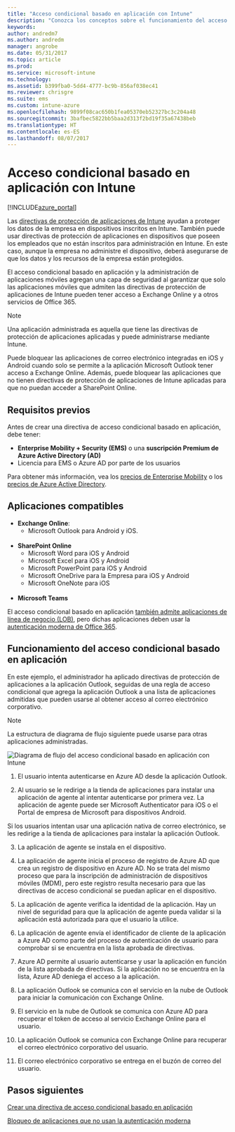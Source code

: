 ```yaml
---
title: "Acceso condicional basado en aplicación con Intune"
description: "Conozca los conceptos sobre el funcionamiento del acceso condicional basado en aplicación con Intune."
keywords: 
author: andredm7
ms.author: andredm
manager: angrobe
ms.date: 05/31/2017
ms.topic: article
ms.prod: 
ms.service: microsoft-intune
ms.technology: 
ms.assetid: b399fba0-5dd4-4777-bc9b-856af038ec41
ms.reviewer: chrisgre
ms.suite: ems
ms.custom: intune-azure
ms.openlocfilehash: 9899f08cac650b1fea05370eb52327bc3c204a48
ms.sourcegitcommit: 3bafbec5822bb5baa2d313f2bd19f35a67438beb
ms.translationtype: HT
ms.contentlocale: es-ES
ms.lasthandoff: 08/07/2017
---
```

# <a name="app-based-conditional-access-with-intune"></a>Acceso condicional basado en aplicación con Intune

[!INCLUDE[azure_portal](./includes/azure_portal.md)]

Las [directivas de protección de aplicaciones de Intune](app-protection-policy.md) ayudan a proteger los datos de la empresa en dispositivos inscritos en Intune. También puede usar directivas de protección de aplicaciones en dispositivos que poseen los empleados que no están inscritos para administración en Intune. En este caso, aunque la empresa no administre el dispositivo, deberá asegurarse de que los datos y los recursos de la empresa están protegidos.

El acceso condicional basado en aplicación y la administración de aplicaciones móviles agregan una capa de seguridad al garantizar que solo las aplicaciones móviles que admiten las directivas de protección de aplicaciones de Intune pueden tener acceso a Exchange Online y a otros servicios de Office 365.

> [!NOTE]
> Una aplicación administrada es aquella que tiene las directivas de protección de aplicaciones aplicadas y puede administrarse mediante Intune.

Puede bloquear las aplicaciones de correo electrónico integradas en iOS y Android cuando solo se permite a la aplicación Microsoft Outlook tener acceso a Exchange Online. Además, puede bloquear las aplicaciones que no tienen directivas de protección de aplicaciones de Intune aplicadas para que no puedan acceder a SharePoint Online.

## <a name="prerequisites"></a>Requisitos previos
Antes de crear una directiva de acceso condicional basado en aplicación, debe tener:

- **Enterprise Mobility + Security (EMS)** o una **suscripción Premium de Azure Active Directory (AD)**
- Licencia para EMS o Azure AD por parte de los usuarios

Para obtener más información, vea los [precios de Enterprise Mobility](https://www.microsoft.com/cloud-platform/enterprise-mobility-pricing) o los [precios de Azure Active Directory](https://azure.microsoft.com/pricing/details/active-directory/).

## <a name="supported-apps"></a>Aplicaciones compatibles

- **Exchange Online**:
    - Microsoft Outlook para Android y iOS.
<br></br>
- **SharePoint Online**
    - Microsoft Word para iOS y Android
    - Microsoft Excel para iOS y Android
    - Microsoft PowerPoint para iOS y Android
    - Microsoft OneDrive para la Empresa para iOS y Android
    - Microsoft OneNote para iOS
<br></br>
- **Microsoft Teams**

El acceso condicional basado en aplicación [también admite aplicaciones de línea de negocio (LOB)](https://docs.microsoft.com/intune-classic/deploy-use/block-apps-with-no-modern-authentication), pero dichas aplicaciones deben usar la [autenticación moderna de Office 365](https://support.office.com/article/Using-Office-365-modern-authentication-with-Office-clients-776c0036-66fd-41cb-8928-5495c0f9168a).

## <a name="how-app-based-conditional-access-works"></a>Funcionamiento del acceso condicional basado en aplicación

En este ejemplo, el administrador ha aplicado directivas de protección de aplicaciones a la aplicación Outlook, seguidas de una regla de acceso condicional que agrega la aplicación Outlook a una lista de aplicaciones admitidas que pueden usarse al obtener acceso al correo electrónico corporativo.

> [!NOTE]
> La estructura de diagrama de flujo siguiente puede usarse para otras aplicaciones administradas.

![Diagrama de flujo del acceso condicional basado en aplicación con Intune](./media/ca-intune-common-ways-3.png)

1.  El usuario intenta autenticarse en Azure AD desde la aplicación Outlook.

2.  Al usuario se le redirige a la tienda de aplicaciones para instalar una aplicación de agente al intentar autenticarse por primera vez. La aplicación de agente puede ser Microsoft Authenticator para iOS o el Portal de empresa de Microsoft para dispositivos Android.

 Si los usuarios intentan usar una aplicación nativa de correo electrónico, se les redirige a la tienda de aplicaciones para instalar la aplicación Outlook.

3.  La aplicación de agente se instala en el dispositivo.

4.  La aplicación de agente inicia el proceso de registro de Azure AD que crea un registro de dispositivo en Azure AD. No se trata del mismo proceso que para la inscripción de administración de dispositivos móviles (MDM), pero este registro resulta necesario para que las directivas de acceso condicional se puedan aplicar en el dispositivo.

5.  La aplicación de agente verifica la identidad de la aplicación. Hay un nivel de seguridad para que la aplicación de agente pueda validar si la aplicación está autorizada para que el usuario la utilice.

6.  La aplicación de agente envía el identificador de cliente de la aplicación a Azure AD como parte del proceso de autenticación de usuario para comprobar si se encuentra en la lista aprobada de directivas.

7.  Azure AD permite al usuario autenticarse y usar la aplicación en función de la lista aprobada de directivas. Si la aplicación no se encuentra en la lista, Azure AD deniega el acceso a la aplicación.

8.  La aplicación Outlook se comunica con el servicio en la nube de Outlook para iniciar la comunicación con Exchange Online.

9.  El servicio en la nube de Outlook se comunica con Azure AD para recuperar el token de acceso al servicio Exchange Online para el usuario.

10.  La aplicación Outlook se comunica con Exchange Online para recuperar el correo electrónico corporativo del usuario.

11.  El correo electrónico corporativo se entrega en el buzón de correo del usuario.

## <a name="next-steps"></a>Pasos siguientes
[Crear una directiva de acceso condicional basado en aplicación](app-based-conditional-access-intune-create.md)

[Bloqueo de aplicaciones que no usan la autenticación moderna](app-modern-authentication-block.md)
